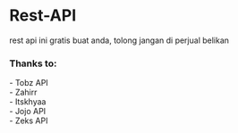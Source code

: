 <style>
body {
  color-background: black;
  }
</style>

<h1 href="https://viko-api.herokuapp.com/">Rest-API</h1>
<p>rest api ini gratis buat anda, tolong jangan di perjual belikan</p>


<h3>Thanks to:</h3>
<p>- Tobz API<br>- Zahirr<br>- Itskhyaa<br>- Jojo API<br>- Zeks API</p>
